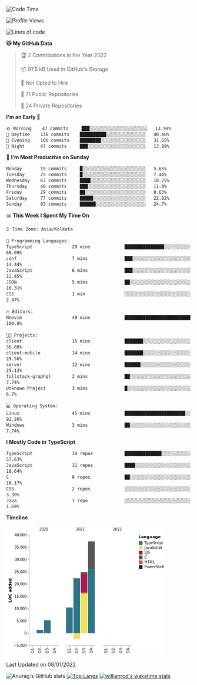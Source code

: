 <!--START_SECTION:waka-->
![Code Time](http://img.shields.io/badge/Code%20Time-103%20hrs%2053%20mins-blue)

![Profile Views](http://img.shields.io/badge/Profile%20Views-5-blue)

![Lines of code](https://img.shields.io/badge/From%20Hello%20World%20I%27ve%20Written-99%20Thousand%20lines%20of%20code-blue)

**🐱 My GitHub Data** 

> 🏆 2 Contributions in the Year 2022
 > 
> 📦 97.5 kB Used in GitHub's Storage 
 > 
> 🚫 Not Opted to Hire
 > 
> 📜 71 Public Repositories 
 > 
> 🔑 24 Private Repositories  
 > 
**I'm an Early 🐤** 

```text
🌞 Morning    47 commits     ███░░░░░░░░░░░░░░░░░░░░░░   13.99% 
🌆 Daytime    136 commits    ██████████░░░░░░░░░░░░░░░   40.48% 
🌃 Evening    106 commits    ████████░░░░░░░░░░░░░░░░░   31.55% 
🌙 Night      47 commits     ███░░░░░░░░░░░░░░░░░░░░░░   13.99%

```
📅 **I'm Most Productive on Sunday** 

```text
Monday       19 commits     █░░░░░░░░░░░░░░░░░░░░░░░░   5.65% 
Tuesday      25 commits     █░░░░░░░░░░░░░░░░░░░░░░░░   7.44% 
Wednesday    63 commits     ████░░░░░░░░░░░░░░░░░░░░░   18.75% 
Thursday     40 commits     ███░░░░░░░░░░░░░░░░░░░░░░   11.9% 
Friday       29 commits     ██░░░░░░░░░░░░░░░░░░░░░░░   8.63% 
Saturday     77 commits     █████░░░░░░░░░░░░░░░░░░░░   22.92% 
Sunday       83 commits     ██████░░░░░░░░░░░░░░░░░░░   24.7%

```


📊 **This Week I Spent My Time On** 

```text
⌚︎ Time Zone: Asia/Kolkata

💬 Programming Languages: 
TypeScript               29 mins             ███████████████░░░░░░░░░░   60.09% 
conf                     7 mins              ███░░░░░░░░░░░░░░░░░░░░░░   14.44% 
JavaScript               6 mins              ███░░░░░░░░░░░░░░░░░░░░░░   12.45% 
JSON                     5 mins              ██░░░░░░░░░░░░░░░░░░░░░░░   10.31% 
CSS                      1 min               ░░░░░░░░░░░░░░░░░░░░░░░░░   2.47%

🔥 Editors: 
Neovim                   49 mins             █████████████████████████   100.0%

🐱‍💻 Projects: 
client                   15 mins             ███████░░░░░░░░░░░░░░░░░░   30.88% 
client-mobile            14 mins             ███████░░░░░░░░░░░░░░░░░░   29.56% 
server                   12 mins             ██████░░░░░░░░░░░░░░░░░░░   25.13% 
fullstack-graphql        3 mins              ██░░░░░░░░░░░░░░░░░░░░░░░   7.74% 
Unknown Project          3 mins              █░░░░░░░░░░░░░░░░░░░░░░░░   6.7%

💻 Operating System: 
Linux                    45 mins             ███████████████████████░░   92.26% 
Windows                  3 mins              ██░░░░░░░░░░░░░░░░░░░░░░░   7.74%

```

**I Mostly Code in TypeScript** 

```text
TypeScript               34 repos            ██████████████░░░░░░░░░░░   57.63% 
JavaScript               11 repos            ████░░░░░░░░░░░░░░░░░░░░░   18.64% 
C                        6 repos             ██░░░░░░░░░░░░░░░░░░░░░░░   10.17% 
CSS                      2 repos             ░░░░░░░░░░░░░░░░░░░░░░░░░   3.39% 
Java                     1 repo              ░░░░░░░░░░░░░░░░░░░░░░░░░   1.69%

```


**Timeline**

![Chart not found](https://raw.githubusercontent.com/wise-introvert/wise-introvert/master/charts/bar_graph.png) 


 Last Updated on 08/01/2022
<!--END_SECTION:waka-->

![Anurag's GitHub stats](https://github-readme-stats.vercel.app/api?username=wise-introvert&count_private=true&show_icons=true)
[![Top Langs](https://github-readme-stats.vercel.app/api/top-langs/?username=wise-introvert&langs_count=10)](https://github.com/anuraghazra/github-readme-stats)
[![willianrod's wakatime stats](https://github-readme-stats.vercel.app/api/wakatime?username=wiseintrovert)](https://github.com/anuraghazra/github-readme-stats)
